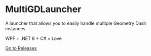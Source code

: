 # MultiGDLauncher

A launcher that allows you to easily handle multiple Geometry Dash instances.


WPF + .NET 8 + C# = Love

[Go to Releases](https://github.com/relativemodder/MultiGDLauncher/releases)